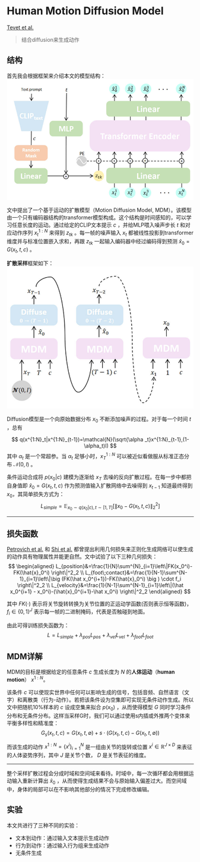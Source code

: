 Human Motion Diffusion Model
====
[Tevet et al.](https://arxiv.org/abs/2209.14916)
> 结合diffusion来生成动作

## 结构
首先我会根据框架来介绍本文的模型结构：
![](/Essay%20Note/images/MDM_1.jpg)

文中提出了一个基于运动的扩散模型（Motion Diffusion Model, MDM）。该模型由一个只有编码器结构的transformer模型构成。这个结构是时间感知的，可以学习任意长度的运动。通过给定的CLIP文本提示 $c$ ，并给MLP喂入噪声步长 $t$ 和对应动作序列 $x_t^{1:N}$ 来得到 $z_{tk}$ 。每一帧的噪声输入 $x_t$ 都被线性投影到transformer维度并与标准位置嵌入求和，再跟 $z_{tk}$ 一起输入编码器中经过编码得到预测 $\hat x_0=G(x_t,t,c)$ 。

**扩散采样**框架如下：
![](/Essay%20Note/images/MDM_2.jpg)

Diffusion模型是一个向原始数据分布 $x_0$ 不断添加噪声的过程。对于每一个时间 $t$ ，总有

$$
q(x^{1:N}_t|x^{1:N}_{t-1})=\mathcal{N}(\sqrt{\alpha _t}x^{1:N}_{t-1},(1-\alpha_t)I)
$$
其中 $\alpha _t$ 是一个常超参。当 $\alpha _t$ 足够小时，$x_T^{1:N}$ 可以被近似看做服从标准正态分布 $\mathcal{N}(0,I)$ 。

条件运动合成将 $p(x_0|c)$ 建模为逐渐给 $x_T$ 去噪的反向扩散过程。在每一步中都把自身值即 $\hat{x}_0=G(x_t,t,c)$ 作为预测值输入扩散网络中去噪得到 $x_{t-1}$ 知道最终得到 $x_0$，其简单损失方式为：
$$
L_{simple}=\mathbb{E}_{x_0\sim q(x_0|c),t\sim [1,T]}[\left\|x_0-G(x_t,t,c) \right\|^2_2]
$$

---
## 损失函数
[Petrovich et al.](https://arxiv.org/abs/2104.05670) 和 [Shi et al.](https://arxiv.org/abs/2006.12075) 都曾提出利用几何损失来正则化生成网络可以使生成的动作具有物理属性并能更自然。文中试验了以下三种几何损失：
$$
\begin{aligned}
L_{position}&=\frac{1}{N}\sum^{N}_{i=1}\left\|FK(x_0^i)-FK(\hat{x}_0^i) \right\|^2_2 \\
L_{foot\;contact}&=\frac{1}{N-1}\sum^{N-1}_{i=1}\left\|\big (FK(\hat x_0^{i+1})-FK(\hat{x}_0^i) \big ) \cdot f_i \right\|^2_2 \\
L_{velocity}&=\frac{1}{N-1}\sum^{N-1}_{i=1}\left\|(\hat x_0^{i+1} - x_0^i)-(\hat{x}_0^{i+1}-\hat x_0^i) \right\|^2_2
\end{aligned}
$$

其中 $FK(\cdot)$ 表示将关节旋转转换为关节位置的正运动学函数(否则表示恒等函数)，$f_i \in \{0,1 \}^J$ 表示每一帧的二进制掩码，代表是否触碰到地面。

由此可得训练损失函数为：
$$
L=L_{simple}+\lambda_{pos}L_{pos}+\lambda_{vel}L_{vel}+\lambda_{foot}L_{foot}
$$

## MDM详解

MDM的目标是根据给定的任意条件 $c$ 生成长度为 $N$ 的**人体运动**（**human motion**） $x^{1:N}$。

该条件 $c$ 可以使现实世界中任何可以影响生成的信号，包括音频、自然语言（文字）和离散类（行为-动作）。若把该条件设为空集即可实现无条件动作生成。所以文中把随机10%样本的 $c$ 设成空集来拟合 $p(x_0)$ ，从而使得模型 $G$ 同时学习条件分布和无条件分布。这样当采样G时，我们可以通过使用s内插或外推两个变体来平衡多样性和精准度：
$$
G_s(x_t,t,c)=G(x_t,t,\emptyset)+s\cdot \big(G(x_t,t,c)-G(x_t,t,\emptyset) \big)
$$

而该生成的动作 $x^{1:N}=\{x^i\}^N_{i=1}$ 是一组由关节的旋转或位置 $x^i \in \mathbb{R}^{J\times D}$ 来表征的人体姿势序列，其中 $J$ 是关节个数， $D$ 是关节表征的维度。

---

整个采样扩散过程会分成时域和空间域来看待。时域中，每一次循环都会用根据运动输入重新计算出 $\hat x_0$ ，从而使得生成结果不会与原始输入偏差过大。而空间域中，身体的局部可以在不影响其他部分的情况下完成修改编辑。

## 实验
本文共进行了三种不同的实验：
- 文本到动作：通过输入文本提示生成动作
- 行为到动作：通过输入行为组来生成动作
- 无条件生成